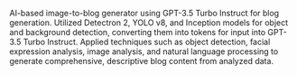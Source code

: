 AI-based image-to-blog generator using GPT-3.5 Turbo Instruct for blog generation. Utilized Detectron 2, YOLO v8, and Inception models for object and background detection, converting them into tokens for input into GPT-3.5 Turbo Instruct. Applied techniques such as object detection, facial expression analysis, image analysis, and natural language processing to generate comprehensive, descriptive blog content from analyzed data.
